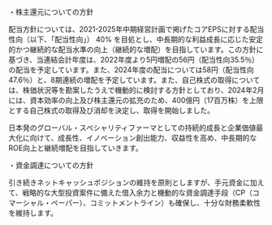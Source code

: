 ・株主還元についての方針

配当方針については、2021-2025年中期経営計画で掲げたコアEPSに対する配当性向（以下、「配当性向」） $4 0 \%$ を目処とし、中長期的な利益成長に応じた安定的かつ継続的な配当水準の向上（継続的な増配）を目指しています。この方針に基づき、当連結会計年度は、2022年度より5円増配の56円（配当性向35.5％）の配当を予定しています。また、2024年度の配当については58円（配当性向47.6％）と、8期連続の増配を予定しています。また、自己株式の取得については、株価状況等を勘案したうえで機動的に検討する方針としており、2024年2月には、資本効率の向上及び株主還元の拡充のため、400億円（17百万株）を上限とする自己株式の取得及び消却を決定し、取得を開始しました。

日本発のグローバル・スペシャリティファーマとしての持続的成長と企業価値最大化に向けて、成長性、イノベーション創出能力、収益性を高め、中長期的なROE向上と継続増配を目指していきます。

・資金調達についての方針

引き続きネットキャッシュポジションの維持を原則としますが、手元資金に加えて、戦略的な大型投資案件に備えた借入余力と機動的な資金調達手段（CP（コマーシャル・ペーパー）、コミットメントライン）も確保し、十分な財務柔軟性を維持します。